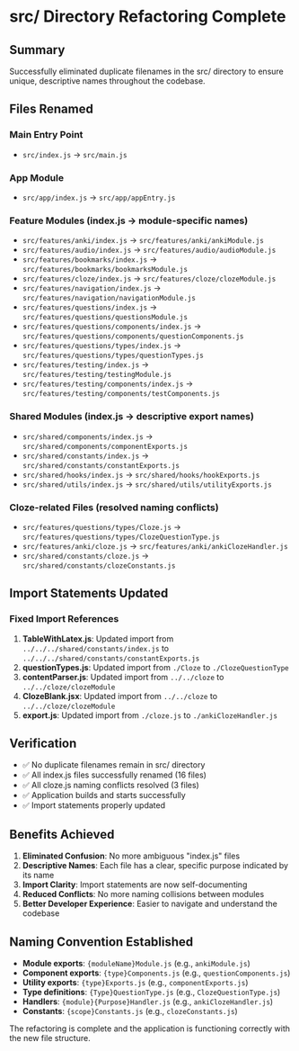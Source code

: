 # src/ Directory Refactoring Complete

## Summary
Successfully eliminated duplicate filenames in the src/ directory to ensure unique, descriptive names throughout the codebase.

## Files Renamed

### Main Entry Point
- `src/index.js` → `src/main.js`

### App Module
- `src/app/index.js` → `src/app/appEntry.js`

### Feature Modules (index.js → module-specific names)
- `src/features/anki/index.js` → `src/features/anki/ankiModule.js`
- `src/features/audio/index.js` → `src/features/audio/audioModule.js`
- `src/features/bookmarks/index.js` → `src/features/bookmarks/bookmarksModule.js`
- `src/features/cloze/index.js` → `src/features/cloze/clozeModule.js`
- `src/features/navigation/index.js` → `src/features/navigation/navigationModule.js`
- `src/features/questions/index.js` → `src/features/questions/questionsModule.js`
- `src/features/questions/components/index.js` → `src/features/questions/components/questionComponents.js`
- `src/features/questions/types/index.js` → `src/features/questions/types/questionTypes.js`
- `src/features/testing/index.js` → `src/features/testing/testingModule.js`
- `src/features/testing/components/index.js` → `src/features/testing/components/testComponents.js`

### Shared Modules (index.js → descriptive export names)
- `src/shared/components/index.js` → `src/shared/components/componentExports.js`
- `src/shared/constants/index.js` → `src/shared/constants/constantExports.js`
- `src/shared/hooks/index.js` → `src/shared/hooks/hookExports.js`
- `src/shared/utils/index.js` → `src/shared/utils/utilityExports.js`

### Cloze-related Files (resolved naming conflicts)
- `src/features/questions/types/Cloze.js` → `src/features/questions/types/ClozeQuestionType.js`
- `src/features/anki/cloze.js` → `src/features/anki/ankiClozeHandler.js`
- `src/shared/constants/cloze.js` → `src/shared/constants/clozeConstants.js`

## Import Statements Updated

### Fixed Import References
1. **TableWithLatex.js**: Updated import from `../../../shared/constants/index.js` to `../../../shared/constants/constantExports.js`
2. **questionTypes.js**: Updated import from `./Cloze` to `./ClozeQuestionType`
3. **contentParser.js**: Updated import from `../../cloze` to `../../cloze/clozeModule`
4. **ClozeBlank.jsx**: Updated import from `../../cloze` to `../../cloze/clozeModule`
5. **export.js**: Updated import from `./cloze.js` to `./ankiClozeHandler.js`

## Verification
- ✅ No duplicate filenames remain in src/ directory
- ✅ All index.js files successfully renamed (16 files)
- ✅ All cloze.js naming conflicts resolved (3 files)
- ✅ Application builds and starts successfully
- ✅ Import statements properly updated

## Benefits Achieved
1. **Eliminated Confusion**: No more ambiguous "index.js" files
2. **Descriptive Names**: Each file has a clear, specific purpose indicated by its name
3. **Import Clarity**: Import statements are now self-documenting
4. **Reduced Conflicts**: No more naming collisions between modules
5. **Better Developer Experience**: Easier to navigate and understand the codebase

## Naming Convention Established
- **Module exports**: `{moduleName}Module.js` (e.g., `ankiModule.js`)
- **Component exports**: `{type}Components.js` (e.g., `questionComponents.js`)
- **Utility exports**: `{type}Exports.js` (e.g., `componentExports.js`)
- **Type definitions**: `{Type}QuestionType.js` (e.g., `ClozeQuestionType.js`)
- **Handlers**: `{module}{Purpose}Handler.js` (e.g., `ankiClozeHandler.js`)
- **Constants**: `{scope}Constants.js` (e.g., `clozeConstants.js`)

The refactoring is complete and the application is functioning correctly with the new file structure.
